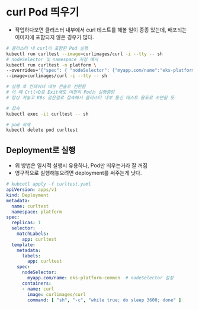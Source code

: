 # curl Pod 띄우기

- 작업하다보면 클러스터 내부에서 curl 테스트를 해볼 일이 종종 있는데, 배포되는 이미지에 포함되지 않은 경우가 많다.

```sh
# 클러스터 내 curl이 포함된 Pod 실행
kubectl run curltest --image=curlimages/curl -i --tty -- sh
# nodeSelector 및 namespace 지정 예시
kubectl run curltest -n platform \
--overrides='{"spec": { "nodeSelector": {"myapp.com/name":"eks-platform-common"}}}' \
--image=curlimages/curl -i --tty -- sh

# 실행 후 컨테이너 내부 콘솔로 전환됨
# 이 때 Crtl+D로 Exit해도 여전히 Pod는 실행중임
# 항상 켜놓고 K9s 같은걸로 접속해서 클러스터 내부 통신 테스트 용도로 쓰면될 듯

# 접속
kubectl exec -it curltest -- sh

# pod 삭제
kubectl delete pod curltest
```

## Deployment로 실행

- 위 방법은 일시적 실행시 유용하나, Pod만 띄우는거라 잘 꺼짐
- 영구적으로 실행해놓으려면 deployment를 써주는게 낫다.

```yaml
# kubcetl apply -f curltest.yaml
apiVersion: apps/v1
kind: Deployment
metadata:
  name: curltest
  namespace: platform
spec:
  replicas: 1
  selector:
    matchLabels:
      app: curltest
  template:
    metadata:
      labels:
        app: curltest
    spec:
      nodeSelector:
        myapp.com/name: eks-platform-common  # nodeSelector 설정
      containers:
      - name: curl
        image: curlimages/curl
        command: [ "sh", "-c", "while true; do sleep 3600; done" ]
```
